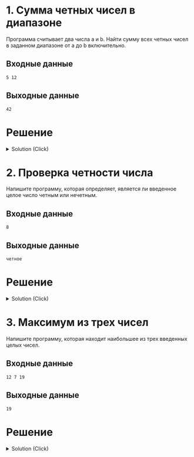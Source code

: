 # 1. Сумма четных чисел в диапазоне

Программа считывает два числа a и b. Найти сумму всех четных чисел в заданном диапазоне от a до b включительно.

## Входные данные

```
5 12
```

## Выходные данные

```
42
```


# Решение
<details>
<summary>Solution (Click) </summary>

```go
package main

import "fmt"

func main() {
	var a, b int
	fmt.Scan(&a, &b) // два числа a и b через пробел или Enter

	if a > b { // если первое число больше второго, меняем местами
		a, b = b, a
	}

	sum := 0
	for i := a; i <= b; i++ { // <= чтобы включить b (важно!)
		if i%2 == 0 {
			sum += i
		}
	}

	fmt.Println(sum)
}
```
</details> 


# 2. Проверка четности числа

Напишите программу, которая определяет, является ли введенное целое число четным или нечетным.

## Входные данные

```
8
```

## Выходные данные

```
четное
```


# Решение
<details>
<summary>Solution (Click) </summary>

```go
package main

import "fmt"

func main() {
	num := 0
	fmt.Scan(&num)

	if num%2 == 0 {
		fmt.Println("четное")
	} else {
		fmt.Println("нечетное")
	}
}
```
</details> 


# 3. Максимум из трех чисел

Напишите программу, которая находит наибольшее из трех введенных целых чисел.

## Входные данные

```
12 7 19
```

## Выходные данные

```
19
```

# Решение
<details>
<summary>Solution (Click) </summary>

```go
package main

import "fmt"

func main() {
	var a, b, c int
	fmt.Scan(&a, &b, &c)

	if a > b && a > c {
		fmt.Println((a))
	} else if b > c && b > a {
		fmt.Println(a)
	} else {
		fmt.Println(c)
	}
}
```
</details> 

